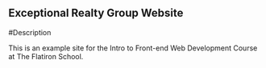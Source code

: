 Exceptional Realty Group Website
---

#Description

This is an example site for the Intro to Front-end Web Development Course at The Flatiron School.
